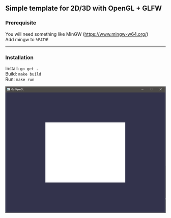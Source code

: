 ## Simple template for 2D/3D with OpenGL + GLFW

### Prerequisite
You will need something like MinGW (https://www.mingw-w64.org/) <br>
Add mingw to `%PATH`!

<hr>

### Installation
Install: `go get .` <br>
Build: `make build` <br>
Run: `make run` <br>

![alt text](.github/photos/demo.png)